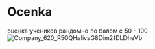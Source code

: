 # Ocenka
оценка учеников рандомно по балом с 50 - 100
![Company_620_R50QHaIivsG8Dim2fDLDheVb](https://github.com/NurzhanAuelbek/Ocenka/assets/82052572/3d140b39-0557-44a7-95b6-fcf2db87e4b2)

